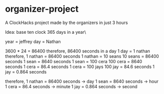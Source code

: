 # organizer-project
A ClockHacks project made by the organizers in just 3 hours

Idea: base ten clock
365 days in a year\

year = jeffrey
day = Nathan

3600 * 24 = 86400
therefore, 86400 seconds in a day
1 day = 1 nathan
therefore,
1 nathan = 86400 seconds
1 nathan = 10 seans
10 seans = 86400 seconds
1 sean = 8640 seconds
1 sean = 100 cera 
100 cera = 8640 seconds
1 cera = 86.4 seconds
1 cera = 100 jays
100 jay = 84.6 seconds
1 jay = 0.864 seconds

therefore,
1 nathan = 86400 seconds -> day
1 sean = 8640 seconds -> hour
1 cera = 86.4 seconds -> minute
1 jay = 0.864 seconds -> second
